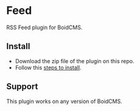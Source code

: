 # Feed
RSS Feed plugin for BoidCMS.

## Install
- Download the zip file of the plugin on this repo.
- Follow this [steps to install](https://boidcms.github.io/#/plugins/).

## Support
This plugin works on any version of BoidCMS.
